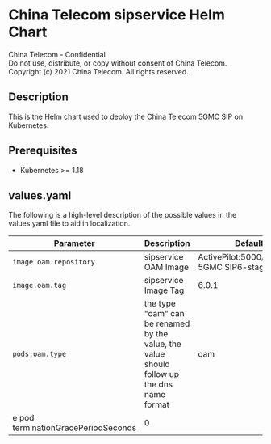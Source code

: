 # China Telecom sipservice Helm Chart

China Telecom - Confidential\
Do not use, distribute, or copy without consent of China Telecom.\
Copyright (c)  2021 China Telecom. All rights reserved.

## Description

This is the Helm chart used to deploy the China Telecom 5GMC SIP on Kubernetes.

## Prerequisites
  
  * Kubernetes >= 1.18

## values.yaml

The following is a high-level description of the possible values in the
values.yaml file to aid in localization.

Parameter | Description | Default
--------- | ----------- | -------
| `image.oam.repository`            | sipservice OAM Image     |  ActivePilot:5000/centos8-5GMC SIP6-staging 
| `image.oam.tag`                   | sipservice Image Tag |  6.0.1
| `pods.oam.type`                   | the type "oam" can be renamed by the value, the value should follow up the dns name format  |   oam 
e pod terminationGracePeriodSeconds |  0